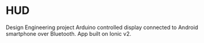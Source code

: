 # HUD
Design Engineering project
Arduino controlled display connected to Android smartphone over Bluetooth.
App built on Ionic v2.
